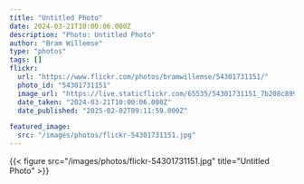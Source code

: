 ```yaml
---
title: "Untitled Photo"
date: 2024-03-21T10:00:06.000Z
description: "Photo: Untitled Photo"
author: "Bram Willemse"
type: "photos"
tags: []
flickr:
  url: "https://www.flickr.com/photos/bramwillemse/54301731151/"
  photo_id: "54301731151"
  image_url: "https://live.staticflickr.com/65535/54301731151_7b208c899b_h.jpg"
  date_taken: "2024-03-21T10:00:06.000Z"
  date_published: "2025-02-02T09:11:59.000Z"

featured_image:
  src: "/images/photos/flickr-54301731151.jpg"
---
```


{{< figure src="/images/photos/flickr-54301731151.jpg" title="Untitled Photo" >}}
